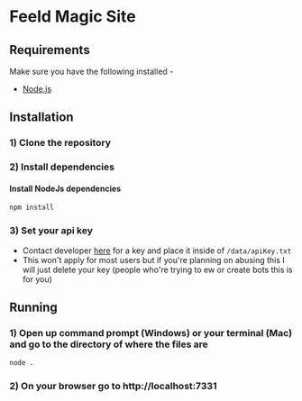 # Feeld Magic Site

## Requirements

Make sure you have the following installed -

- [Node.js](https://nodejs.org/)

## Installation

### 1) Clone the repository

### 2) Install dependencies

#### Install NodeJs dependencies

```bash
npm install
```
### 3) Set your api key
- Contact developer [here](https://www.reddit.com/user/feeldghost) for a key and place it inside of `/data/apiKey.txt`
- This won't apply for most users but if you're planning on abusing this I will just delete your key (people who're trying to ew or create bots this is for you)

## Running

### 1) Open up command prompt (Windows) or your terminal (Mac) and go to the directory of where the files are

```bash
node .
```

### 2) On your browser go to http://localhost:7331
